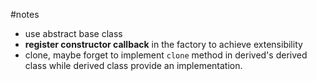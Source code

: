 
#notes
* use abstract base class
* **register constructor callback** in the factory to achieve extensibility
* clone, maybe forget to implement `clone` method in derived's derived class
  while derived class provide an implementation.
